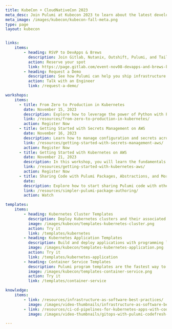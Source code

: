 ```yaml
---
title: KubeCon + CloudNativeCon 2023
meta_desc: Join Pulumi at Kubecon 2023 to learn about the latest developments in infrastructure as code, Kubernetes, observability, and cloud-native computing.
meta_image: /images/kubecon/kubecon-fall-meta.png
type: page
layout: kubecon


links:
    items:
        - heading: RSVP to DevApps & Brews
          description: Join Gitlab, Nutanix, Outshift, Pulumi, and Tailscale for an evening of food, drinks, music, and networking.<br/><b>Limited Spots Remaining</b><br/>November 8, 6:00pm CST at AceBounce.
          action: Reserve your spot
          link: https://page.gitlab.com/event-nov08-devapps-and-brews-kubeconna.html?utm_medium=referral&utm_campaign=20231108_kubeconna2023_in-person_ancillaryevent&utm_budget=corp&utm_partnerid=0018X000038R0APQA0
        - heading: Request a Demo
          description: See how Pulumi can help you ship infrastructure faster, and manage Kubernetes clusters at scale on all major cloud providers. Ready for a change?
          action: Talk with an Engineer
          link: /request-a-demo/

workshops:
    items:
      - title: From Zero to Production in Kubernetes
        date: November 15, 2023
        description: Explore how to leverage the power of Python with Pulumi, an infrastructure as code platform to define and manage your Kubernetes deployments.
        link: /resources/from-zero-to-production-in-kubernetes/
        action: Register Now
      - title: Getting Started with Secrets Management on AWS
        date: November 16, 2023
        description: Learn how to manage configuration and secrets across all of your AWS environments with Pulumi ESC and AWS Secrets Manager.
        link: /resources/getting-started-with-secrets-management-aws/
        action: Register Now
      - title: Getting Started with Kubernetes on AWS
        date: November 21, 2023
        description: In this workshop, you will learn the fundamentals of setting up EKS clusters on AWS through guided exercises using Pulumi.
        link: /resources/getting-started-with-kubernetes-aws/
        action: Register Now
      - title: Sharing Code with Pulumi Packages, Abstractions, and More
        date:
        description: Explore how to start sharing Pulumi code with others. Use Go to build a custom architecture for Google Cloud that we'll compile down into a shareable library.
        link: /resources/simpler-pulumi-package-authoring/
        action: Watch

templates:
    items:
        - heading: Kubernetes Cluster Templates
          description: Deploy Kubernetes clusters and their associated infrastructure on AWS, Azure, or Google Cloud Platform.
          image: /images/kubecon/templates-kubernetes-cluster.png
          action: Try it
          link: /templates/kubernetes
        - heading: Kubernetes Application Templates
          description: Build and deploy applications with programming languages and deploying them to your Kubernetes clusters.
          image: /images/kubecon/templates-kubernetes-application.png
          action: Try it
          link: /templates/kubernetes-application
        - heading: Container Service Templates
          description: Pulumi program templates are the fastest way to deploy container services on AWS, Azure, or Google Cloud Platform.
          image: /images/kubecon/templates-container-service.png
          action: Try it
          link: /templates/container-service

knowledge:
    items:
        - link: /resources/infrastructure-as-software-best-practices/
          image: /images/video-thumbnails/infrastructure-as-software-best-practices-thumbnail.png
        - link: /resources/ci-cd-pipelines-for-kubernetes-apps-with-codefresh/
          image: /images/video-thumbnails/gitops-with-pulumi-codefresh-thumbnail.png

---
```

